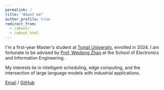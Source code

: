 ```yaml
---
permalink: /
title: "About me"
author_profile: true
redirect_from: 
  - /about/
  - /about.html
---
```

I'm a first-year Master's student at [Tongji University](https://www.tongji.edu.cn/), enrolled in 2024. I am fortunate to be advised by [Prof. Weidong Zhao](https://see.tongji.edu.cn/info/1379/10459.htm) at the School of Electronics and Information Engineering.

My interests lie in intelligent scheduling, edge computing, and the intersection of large language models with industrial applications.

[Email](mailto:2432046@tongji.edu.cn) / [GitHub](https://github.com/LakeForestCloud)

